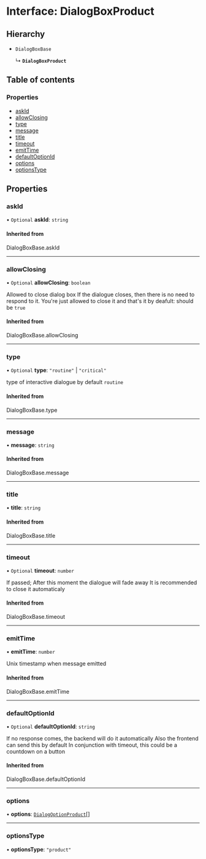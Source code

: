 # Interface: DialogBoxProduct

## Hierarchy

- `DialogBoxBase`

  ↳ **`DialogBoxProduct`**

## Table of contents

### Properties

- [askId](DialogBoxProduct.md#askid)
- [allowClosing](DialogBoxProduct.md#allowclosing)
- [type](DialogBoxProduct.md#type)
- [message](DialogBoxProduct.md#message)
- [title](DialogBoxProduct.md#title)
- [timeout](DialogBoxProduct.md#timeout)
- [emitTime](DialogBoxProduct.md#emittime)
- [defaultOptionId](DialogBoxProduct.md#defaultoptionid)
- [options](DialogBoxProduct.md#options)
- [optionsType](DialogBoxProduct.md#optionstype)

## Properties

### askId

• `Optional` **askId**: `string`

#### Inherited from

DialogBoxBase.askId

___

### allowClosing

• `Optional` **allowClosing**: `boolean`

Allowed to close dialog box
If the dialogue closes, then there is no need to respond to it. You're just allowed to close it and that's it
by deafult: should be `true`

#### Inherited from

DialogBoxBase.allowClosing

___

### type

• `Optional` **type**: ``"routine"`` \| ``"critical"``

type of interactive dialogue
by default `routine`

#### Inherited from

DialogBoxBase.type

___

### message

• **message**: `string`

#### Inherited from

DialogBoxBase.message

___

### title

• **title**: `string`

#### Inherited from

DialogBoxBase.title

___

### timeout

• `Optional` **timeout**: `number`

If passed;
After this moment the dialogue will fade away
It is recommended to close it automaticaly

#### Inherited from

DialogBoxBase.timeout

___

### emitTime

• **emitTime**: `number`

Unix timestamp when message emitted

#### Inherited from

DialogBoxBase.emitTime

___

### defaultOptionId

• `Optional` **defaultOptionId**: `string`

If no response comes, the backend will do it automatically
Also the frontend can send this by default
In conjunction with timeout, this could be a countdown on a button

#### Inherited from

DialogBoxBase.defaultOptionId

___

### options

• **options**: [`DialogOptionProduct`](DialogOptionProduct.md)[]

___

### optionsType

• **optionsType**: ``"product"``
